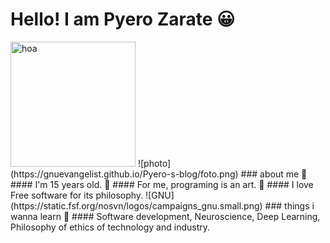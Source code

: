 # Hello! I am Pyero Zarate 😀
<img src="https://gnuevangelist.github.io/Pyero-s-blog/foto.png" alt="hoa" width="200" >
![photo](https://gnuevangelist.github.io/Pyero-s-blog/foto.png)
### about me 🙇
#### I'm 15 years old. 🙍
#### For me, programing is an art. 🎨
#### I love Free software for its philosophy. 
![GNU](https://static.fsf.org/nosvn/logos/campaigns_gnu.small.png)
### things i wanna learn 🌱
#### Software development, Neuroscience, Deep Learning, Philosophy of ethics of technology and industry.



